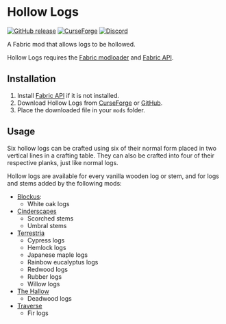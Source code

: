 # Hollow Logs

[![GitHub release](https://img.shields.io/github/release/haykam821/Hollow-Logs.svg?style=popout&label=github)](https://github.com/haykam821/Hollow-Logs/releases/latest)
[![CurseForge](https://img.shields.io/static/v1?style=popout&label=curseforge&message=project&color=6441A4)](https://www.curseforge.com/minecraft/mc-mods/hollow-logs)
[![Discord](https://img.shields.io/static/v1?style=popout&label=chat&message=discord&color=7289DA)](https://discord.gg/eXcffmW)

A Fabric mod that allows logs to be hollowed.

Hollow Logs requires the [Fabric modloader](https://fabricmc.net/use/) and [Fabric API](https://www.curseforge.com/minecraft/mc-mods/fabric-api).

## Installation

1. Install [Fabric API](https://www.curseforge.com/minecraft/mc-mods/fabric-api) if it is not installed.
2. Download Hollow Logs from [CurseForge](https://www.curseforge.com/minecraft/mc-mods/hollow-logs/files) or [GitHub](https://github.com/haykam821/Hollow-Logs/releases).
3. Place the downloaded file in your `mods` folder.

## Usage

Six hollow logs can be crafted using six of their normal form placed in two vertical lines in a crafting table. They can also be crafted into four of their respective planks, just like normal logs.

Hollow logs are available for every vanilla wooden log or stem, and for logs and stems added by the following mods:

* [Blockus](https://www.curseforge.com/minecraft/mc-mods/blockus):
  * White oak logs
* [Cinderscapes](https://github.com/TerraformersMC/Cinderscapes)
  * Scorched stems
  * Umbral stems
* [Terrestria](https://www.curseforge.com/minecraft/mc-mods/terrestria)
  * Cypress logs
  * Hemlock logs
  * Japanese maple logs
  * Rainbow eucalyptus logs
  * Redwood logs
  * Rubber logs
  * Willow logs
* [The Hallow](https://www.curseforge.com/minecraft/mc-mods/the-hallow)
  * Deadwood logs
* [Traverse](https://www.curseforge.com/minecraft/mc-mods/traverse)
  * Fir logs

